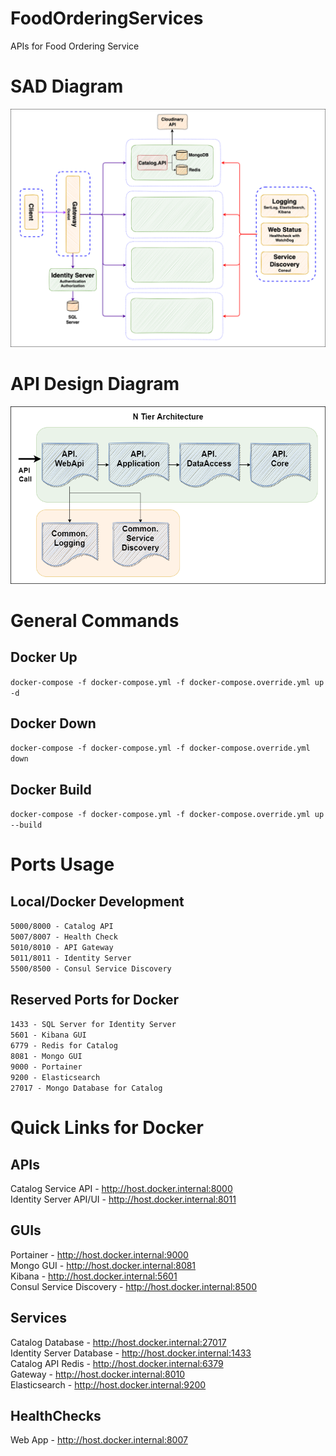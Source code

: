 # FoodOrderingServices
APIs for Food Ordering Service

# SAD Diagram
![Alt text here](SAD.png)

# API Design Diagram
![Alt text here](API-Design.png)

# General Commands
## Docker Up
`docker-compose -f docker-compose.yml -f docker-compose.override.yml up -d`

## Docker Down
`docker-compose -f docker-compose.yml -f docker-compose.override.yml down`

## Docker Build
`docker-compose -f docker-compose.yml -f docker-compose.override.yml up --build`

# Ports Usage
## Local/Docker Development
`5000/8000 - Catalog API`  
`5007/8007 - Health Check`    
`5010/8010 - API Gateway`  
`5011/8011 - Identity Server`   
`5500/8500 - Consul Service Discovery`   

## Reserved Ports for Docker
`1433 - SQL Server for Identity Server`  
`5601 - Kibana GUI`  
`6779 - Redis for Catalog`  
`8081 - Mongo GUI`  
`9000 - Portainer`  
`9200 - Elasticsearch`  
`27017 - Mongo Database for Catalog`  

# Quick Links for Docker
## APIs
Catalog Service API - http://host.docker.internal:8000  
Identity Server API/UI - http://host.docker.internal:8011  

## GUIs
Portainer - http://host.docker.internal:9000  
Mongo GUI - http://host.docker.internal:8081  
Kibana - http://host.docker.internal:5601  
Consul Service Discovery - http://host.docker.internal:8500

## Services
Catalog Database - http://host.docker.internal:27017  
Identity Server Database - http://host.docker.internal:1433  
Catalog API Redis - http://host.docker.internal:6379  
Gateway - http://host.docker.internal:8010  
Elasticsearch - http://host.docker.internal:9200  

## HealthChecks
Web App - http://host.docker.internal:8007  
